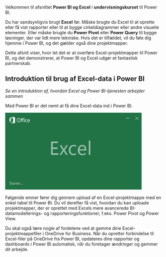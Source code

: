 Velkommen til afsnittet **Power BI og Excel** i **undervisningskurset** til Power BI.

Du har sandsynligvis brugt **Excel** før. Måske brugte du Excel til at oprette eller få vist rapporter eller til at bygge cirkeldiagrammer eller andre visuelle elementer. Eller måske brugte du **Power Pivot** eller **Power Query** til bygge løsninger, der var lidt mere tekniske. Hvis det er tilfældet, vil du føle dig hjemme i Power BI, og det gælder også dine projektmapper.

Dette afsnit viser, hvor let det er at overføre Excel-projektmapper til Power BI, og det demonstrerer, at Power BI og Excel udgør et fantastisk partnerskab.

## <a name="introduction-to-using-excel-data-in-power-bi"></a>Introduktion til brug af Excel-data i Power BI
*Se en introduktion af, hvordan Excel og Power BI-tjenesten arbejder sammen*

Med Power BI er det nemt at få dine Excel-data ind i Power BI.

![](media/5-1-intro-excel-data/5-1_1.png)

Følgende emner fører dig gennem upload af en Excel-projektmappe med en enkel tabel til Power BI. Du vil derefter få vist, hvordan du kan uploade projektmapper, der er oprettet med Excels mere avancerede BI-datamodellerings- og rapporteringsfunktioner, f.eks. Power Pivot og Power View.

Du skal også lære nogle af fordelene ved at gemme dine Excel-projektmappefiler i OneDrive for Business. Når du opretter forbindelse til Excel-filer på OneDrive fra Power BI, opdateres dine rapporter og dashboards i Power BI automatisk, når du foretager ændringer og gemmer dit arbejde.

